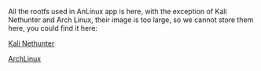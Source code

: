 All the rootfs used in AnLinux app is here, with the exception of Kali Nethunter and Arch Linux, their image is too large, so we cannot store them here, you could find it here:

[Kali Nethunter](https://build.nethunter.com/kalifs/kalifs-latest/)

[ArchLinux](http://mirrors.evowise.com/archlinux/iso/2019.05.02/)
